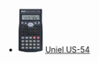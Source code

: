 - <img src="../calculators/Uniel_US-54/render.jpg" height="80"> [Uniel US-54](../calculators/Uniel_US-54/page.md)
